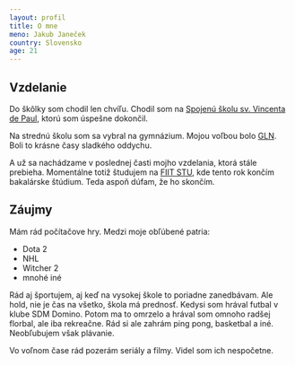```yaml
---
layout: profil
title: O mne
meno: Jakub Janeček
country: Slovensko
age: 21
---
```

## Vzdelanie
Do škôlky som  chodil len chvíľu. Chodil som na [Spojenú školu sv. Vincenta de Paul](http://vdp.sk/start/), ktorú som úspešne dokončil.

Na strednú školu som sa vybral na gymnázium. Mojou voľbou bolo [GLN](http://glnt.edupage.org). Boli to krásne časy sladkého oddychu.

A už sa nachádzame v poslednej časti mojho vzdelania, ktorá stále prebieha. Momentálne totiž študujem na [FIIT STU](http://fiit.stuba.sk), kde tento rok končím bakalárske štúdium. Teda aspoň dúfam, že ho skončím.

## Záujmy

Mám rád počítačove hry. Medzi moje obľúbené patria:
+ Dota 2
+ NHL
+ Witcher 2
+ mnohé iné

Rád aj športujem, aj keď na vysokej škole to poriadne zanedbávam. Ale hold, nie je čas na všetko, škola má prednosť.
Kedysi som hrával futbal v klube SDM Domino. Potom ma to omrzelo a hrával som omnoho radšej florbal, ale iba rekreačne. Rád si ale zahrám ping pong, basketbal a iné. Neobľubujem však plávanie.

Vo voľnom čase rád pozerám seriály a filmy. Videl som ich nespočetne.